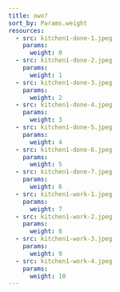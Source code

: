 ```yaml
---
title: owo?
sort_by: Params.weight
resources:
  - src: kitchen1-done-1.jpeg
    params:
      weight: 0
  - src: kitchen1-done-2.jpeg
    params:
      weight: 1
  - src: kitchen1-done-3.jpeg
    params:
      weight: 2
  - src: kitchen1-done-4.jpeg
    params:
      weight: 3
  - src: kitchen1-done-5.jpeg
    params:
      weight: 4
  - src: kitchen1-done-6.jpeg
    params:
      weight: 5
  - src: kitchen1-done-7.jpeg
    params:
      weight: 6
  - src: kitchen1-work-1.jpeg
    params:
      weight: 7
  - src: kitchen1-work-2.jpeg
    params:
      weight: 8
  - src: kitchen1-work-3.jpeg
    params:
      weight: 9
  - src: kitchen1-work-4.jpeg
    params:
      weight: 10
---
```

